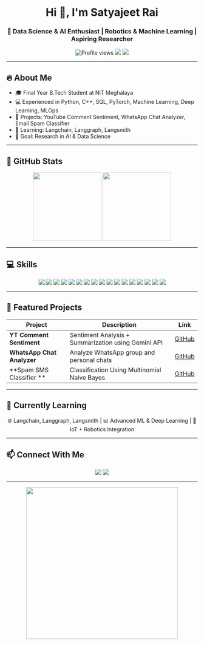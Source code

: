 <!--
    GitHub Profile README for Satyajeet Rai
    Features: Stats, Skills, Projects, Contact, Colorful Badges, Aesthetic Layout
-->

<h1 align="center">Hi 👋, I'm Satyajeet Rai</h1>
<h3 align="center">🚀 Data Science & AI Enthusiast | Robotics & Machine Learning | Aspiring Researcher</h3>

<p align="center">
  <img src="https://komarev.com/ghpvc/?username=satyajeetrai007&color=brightgreen" alt="Profile views" />
  <img src="https://img.shields.io/badge/Status-Open%20for%20Collaboration-brightgreen" />
  <img src="https://img.shields.io/badge/🌎-Portfolio-blue" />
</p>

---

## 🔥 About Me
- 🎓 Final Year B.Tech Student at NIT Meghalaya  
- 💻 Experienced in Python, C++, SQL, PyTorch, Machine Learning, Deep Learning, MLOps  
- 🤖 Projects: YouTube Comment Sentiment, WhatsApp Chat Analyzer, Email Spam Classifier  
- 🌱 Learning: Langchain, Langgraph, Langsmith  
- 🎯 Goal: Research in AI & Data Science  

---

## 🌈 GitHub Stats
<p align="center">
  <img height="180em" src="[https://github-readme-stats.vercel.app/api?username=satyajeetrai007&show_icons=true&theme=radical&count_private=true](https://github-readme-stats.vercel.app/api?username=satyajeetrai007&show_icons=true&count_private=true&theme=radical
)" />
  <img height="180em" src="[https://github-readme-stats.vercel.app/api/top-langs/?username=satyajeetrai007&layout=compact&theme=radical](https://github-readme-stats.vercel.app/api/top-langs/?username=satyajeetrai007&layout=compact&theme=radical&exclude_repo=robot-project
)" />
</p>

---

## 💻 Skills
<p align="center">

<!-- Programming Languages -->
<img src="https://img.shields.io/badge/Python-3.11-blue?style=for-the-badge&logo=python&logoColor=white" />
<img src="https://img.shields.io/badge/C++-11-yellow?style=for-the-badge&logo=c%2B%2B&logoColor=white" />
<img src="https://img.shields.io/badge/SQL-lightgrey?style=for-the-badge&logo=mysql&logoColor=white" />

<!-- Core CS & Math -->
<img src="https://img.shields.io/badge/DSA-red?style=for-the-badge" />
<img src="https://img.shields.io/badge/OOP-orange?style=for-the-badge" />
<img src="https://img.shields.io/badge/Statistics-blueviolet?style=for-the-badge" />
<img src="https://img.shields.io/badge/Linear_Algebra-green?style=for-the-badge" />
<img src="https://img.shields.io/badge/Probability-yellow?style=for-the-badge" />
<img src="https://img.shields.io/badge/Calculus-pink?style=for-the-badge" />

<!-- AI / ML Frameworks -->
<img src="https://img.shields.io/badge/PyTorch-orange?style=for-the-badge&logo=pytorch&logoColor=white" />
<img src="https://img.shields.io/badge/OpenCV-4.8-blue?style=for-the-badge&logo=opencv&logoColor=white" />
<img src="https://img.shields.io/badge/Deep_Learning-red?style=for-the-badge" />
<img src="https://img.shields.io/badge/Machine_Learning-green?style=for-the-badge" />
<img src="https://img.shields.io/badge/MLOps-purple?style=for-the-badge" />

<!-- Tools -->
<img src="https://img.shields.io/badge/Git-F05032?style=for-the-badge&logo=git&logoColor=white" />
<img src="https://img.shields.io/badge/VSCode-0078d7?style=for-the-badge&logo=visual-studio-code&logoColor=white" />
<img src="https://img.shields.io/badge/Flask-red?style=for-the-badge" />

</p>

---

## 🌟 Featured Projects
| Project | Description | Link |
|---------|-------------|------|
| **YT Comment Sentiment** | Sentiment Analysis + Summarization using Gemini API| [GitHub](https://github.com/satyajeetrai007/Youtube-Comment-Sentiment-Analysis) |
| **WhatsApp Chat Analyzer** | Analyze WhatsApp group and personal chats | [GitHub](https://github.com/satyajeetrai007/Whatsapp-chat-analyzer-MultiFormat) |
| **Spam SMS Classifier ** |Classification Using Multinomial Naive Bayes | [GitHub](https://github.com/satyajeetrai007/SMS-Spam-Classifier) |

---

## 🎯 Currently Learning
<p align="center">
🌐 Langchain, Langgraph, Langsmith | 📊 Advanced ML & Deep Learning | 🤖 IoT + Robotics Integration
</p>

---

## 📫 Connect With Me
<p align="center">
  <a href="https://www.linkedin.com/in/satyajeet-rai-336617257/"><img src="https://img.shields.io/badge/LinkedIn-0077B5?style=for-the-badge&logo=linkedin&logoColor=white"/></a>
  <a href="mailto:satyajeet0@gmail.com"><img src="https://img.shields.io/badge/Email-D14836?style=for-the-badge&logo=gmail&logoColor=white"/></a>
</p>

---

<p align="center">
  <img src="https://media.giphy.com/media/3o7abB06u9bNzA8lu8/giphy.gif" width="400"/>
</p>
